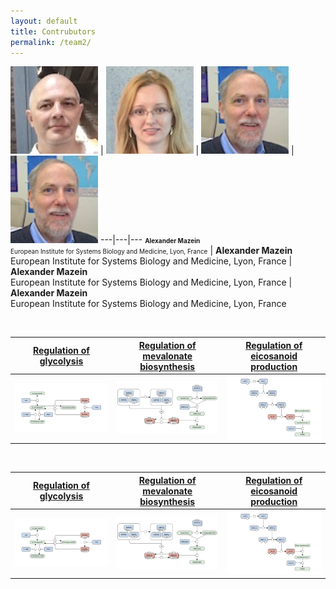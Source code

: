 ```yaml
---
layout: default
title: Contrubutors
permalink: /team2/
---
```




<a href="/glycolysis/"><img src="/images/team/AlexanderMazein.jpg" width="140"/></a> | <a href="/mevalonate/"><img src="/images/team/IrinaBalaur.jpg" width="140"/></a> | <a href="/eicosanoids/"><img src="/images/team/CharlesAuffray.jpg" width="140"/></a> | <a href="/eicosanoids/"><img src="/images/team/CharlesAuffray.jpg" width="140"/></a>
---|---|---
<font size="1"><strong>Alexander Mazein</strong><br />European Institute for Systems Biology and Medicine, Lyon, France</font> | <strong>Alexander Mazein</strong><br />European Institute for Systems Biology and Medicine, Lyon, France | <strong>Alexander Mazein</strong><br />European Institute for Systems Biology and Medicine, Lyon, France | <strong>Alexander Mazein</strong><br />European Institute for Systems Biology and Medicine, Lyon, France

<br />

<a href="/glycolysis/">Regulation of glycolysis</a> | <a href="/mevalonate/">Regulation of mevalonate biosynthesis</a> | <a href="/eicosanoids/">Regulation of eicosanoid production</a> 
---|---|---
<a href="/glycolysis/"><img src="/images/figure01v04.png"/></a> | <a href="/mevalonate/"><img src="/images/figure03v04.png"/></a> | <a href="/eicosanoids/"><img src="/images/figure02v04.png"/></a>

<br />

<a href="/glycolysis/">Regulation of glycolysis</a> | <a href="/mevalonate/">Regulation of mevalonate biosynthesis</a> | <a href="/eicosanoids/">Regulation of eicosanoid production</a> 
---|---|---
<a href="/glycolysis/"><img src="/images/figure01v04.png"/></a> | <a href="/mevalonate/"><img src="/images/figure03v04.png"/></a> | <a href="/eicosanoids/"><img src="/images/figure02v04.png"/></a>
